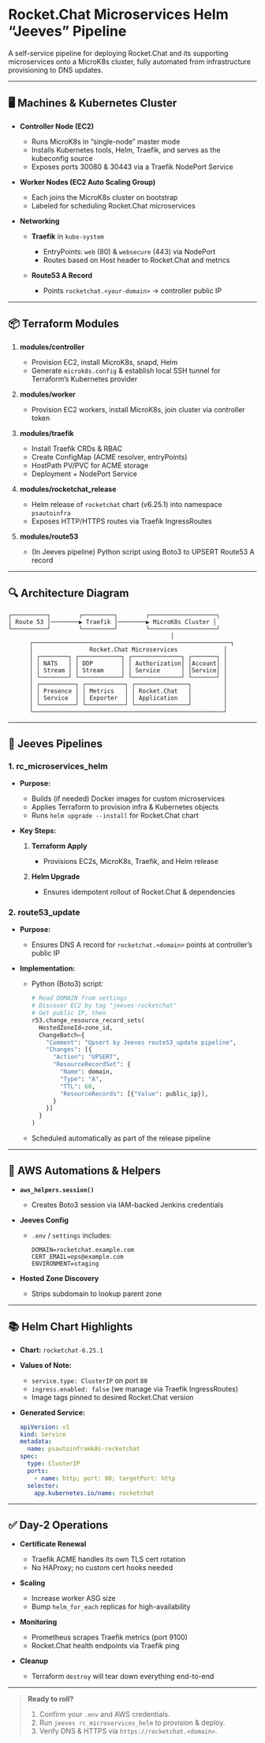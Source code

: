 # Rocket.Chat Microservices Helm “Jeeves” Pipeline

A self-service pipeline for deploying Rocket.Chat and its supporting microservices onto a MicroK8s cluster, fully automated from infrastructure provisioning to DNS updates.

---

## 🖥️ Machines & Kubernetes Cluster

* **Controller Node (EC2)**

  * Runs MicroK8s in “single-node” master mode
  * Installs Kubernetes tools, Helm, Traefik, and serves as the kubeconfig source
  * Exposes ports 30080 & 30443 via a Traefik NodePort Service

* **Worker Nodes (EC2 Auto Scaling Group)**

  * Each joins the MicroK8s cluster on bootstrap
  * Labeled for scheduling Rocket.Chat microservices

* **Networking**

  * **Traefik** in `kube-system`

    * EntryPoints: `web` (80) & `websecure` (443) via NodePort
    * Routes based on Host header to Rocket.Chat and metrics
  * **Route53 A Record**

    * Points `rocketchat.<your-domain>` → controller public IP

---

## 📦 Terraform Modules

1. **modules/controller**

   * Provision EC2, install MicroK8s, snapd, Helm
   * Generate `microk8s.config` & establish local SSH tunnel for Terraform’s Kubernetes provider

2. **modules/worker**

   * Provision EC2 workers, install MicroK8s, join cluster via controller token

3. **modules/traefik**

   * Install Traefik CRDs & RBAC
   * Create ConfigMap (ACME resolver, entryPoints)
   * HostPath PV/PVC for ACME storage
   * Deployment + NodePort Service

4. **modules/rocketchat\_release**

   * Helm release of `rocketchat` chart (v6.25.1) into namespace `psautoinfra`
   * Exposes HTTP/HTTPS routes via Traefik IngressRoutes

5. **modules/route53**

   * (In Jeeves pipeline) Python script using Boto3 to UPSERT Route53 A record

---

## 🔍 Architecture Diagram

```text
┌──────────┐        ┌─────────┐        ┌───────────────────┐
│ Route 53 │────────▶ Traefik │────────▶ MicroK8s Cluster │
└──────────┘        └─────────┘        └───────────────────┘
                                              │
      ┌────────────────────────────────────────────────────────┐
      │                Rocket.Chat Microservices             │
      │ ┌────────┐ ┌────────────┐ ┌──────────────┐ ┌───────┐ │
      │ │ NATS   │ │ DDP        │ │ Authorization│ │Account│ │
      │ │ Stream │ │ Stream     │ │ Service      │ │Service│ │
      │ └────────┘ └────────────┘ └──────────────┘ └───────┘ │
      │ ┌──────────┐ ┌───────────┐ ┌───────────────┐         │
      │ │ Presence │ │ Metrics   │ │ Rocket.Chat   │         │
      │ │ Service  │ │ Exporter  │ │ Application   │         │
      │ └──────────┘ └───────────┘ └───────────────┘         │
      └──────────────────────────────────────────────────────┘
```

---

## 🚀 Jeeves Pipelines

### 1. **rc\_microservices\_helm**

* **Purpose:**

  * Builds (if needed) Docker images for custom microservices
  * Applies Terraform to provision infra & Kubernetes objects
  * Runs `helm upgrade --install` for Rocket.Chat chart

* **Key Steps:**

  1. **Terraform Apply**

     * Provisions EC2s, MicroK8s, Traefik, and Helm release
  2. **Helm Upgrade**

     * Ensures idempotent rollout of Rocket.Chat & dependencies

### 2. **route53\_update**

* **Purpose:**

  * Ensures DNS A record for `rocketchat.<domain>` points at controller’s public IP
* **Implementation:**

  * Python (Boto3) script:

    ```python
    # Read DOMAIN from settings
    # Discover EC2 by tag "jeeves-rocketchat"
    # Get public IP, then
    r53.change_resource_record_sets(
      HostedZoneId=zone_id,
      ChangeBatch={
        "Comment": "Upsert by Jeeves route53_update pipeline",
        "Changes": [{
          "Action": "UPSERT",
          "ResourceRecordSet": {
            "Name": domain,
            "Type": "A",
            "TTL": 60,
            "ResourceRecords": [{"Value": public_ip}],
          }
        }]
      }
    )
    ```
  * Scheduled automatically as part of the release pipeline

---

## 🔧 AWS Automations & Helpers

* **`aws_helpers.session()`**

  * Creates Boto3 session via IAM-backed Jenkins credentials

* **Jeeves Config**

  * `.env` / `settings` includes:

    ```dotenv
    DOMAIN=rocketchat.example.com
    CERT_EMAIL=ops@example.com
    ENVIRONMENT=staging
    ```

* **Hosted Zone Discovery**

  * Strips subdomain to lookup parent zone

---

## 📚 Helm Chart Highlights

* **Chart:** `rocketchat-6.25.1`
* **Values of Note:**

  * `service.type: ClusterIP` on port `80`
  * `ingress.enabled: false` (we manage via Traefik IngressRoutes)
  * Image tags pinned to desired Rocket.Chat version
* **Generated Service:**

  ```yaml
  apiVersion: v1
  kind: Service
  metadata:
    name: psautoinframk8s-rocketchat
  spec:
    type: ClusterIP
    ports:
      - name: http; port: 80; targetPort: http
    selector:
      app.kubernetes.io/name: rocketchat
  ```

---

## ✅ Day-2 Operations

* **Certificate Renewal**

  * Traefik ACME handles its own TLS cert rotation
  * No HAProxy; no custom cert hooks needed

* **Scaling**

  * Increase worker ASG size
  * Bump `helm_for_each` replicas for high-availability

* **Monitoring**

  * Prometheus scrapes Traefik metrics (port 9100)
  * Rocket.Chat health endpoints via Traefik ping

* **Cleanup**

  * Terraform `destroy` will tear down everything end-to-end

---

> **Ready to roll?**
>
> 1. Confirm your `.env` and AWS credentials.
> 2. Run `jeeves rc_microservices_helm` to provision & deploy.
> 3. Verify DNS & HTTPS via `https://rocketchat.<domain>`.
